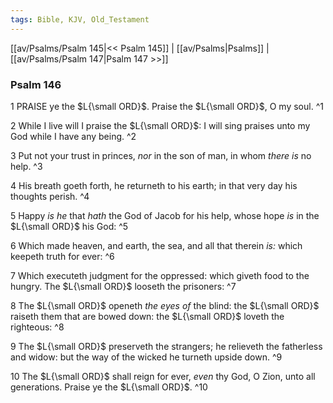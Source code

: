 ```yaml
---
tags: Bible, KJV, Old_Testament
---
```


[[av/Psalms/Psalm 145|<< Psalm 145]] | [[av/Psalms|Psalms]] | [[av/Psalms/Psalm 147|Psalm 147 >>]]

### Psalm 146

1 PRAISE ye the $L{\small ORD}$. Praise the $L{\small ORD}$, O my soul. ^1

2 While I live will I praise the $L{\small ORD}$: I will sing praises unto my God while I have any being. ^2

3 Put not your trust in princes, _nor_ in the son of man, in whom _there_ _is_ no help. ^3

4 His breath goeth forth, he returneth to his earth; in that very day his thoughts perish. ^4

5 Happy _is_ _he_ that _hath_ the God of Jacob for his help, whose hope _is_ in the $L{\small ORD}$ his God: ^5

6 Which made heaven, and earth, the sea, and all that therein _is:_ which keepeth truth for ever: ^6

7 Which executeth judgment for the oppressed: which giveth food to the hungry. The $L{\small ORD}$ looseth the prisoners: ^7

8 The $L{\small ORD}$ openeth _the_ _eyes_ _of_ the blind: the $L{\small ORD}$ raiseth them that are bowed down: the $L{\small ORD}$ loveth the righteous: ^8

9 The $L{\small ORD}$ preserveth the strangers; he relieveth the fatherless and widow: but the way of the wicked he turneth upside down. ^9

10 The $L{\small ORD}$ shall reign for ever, _even_ thy God, O Zion, unto all generations. Praise ye the $L{\small ORD}$. ^10
